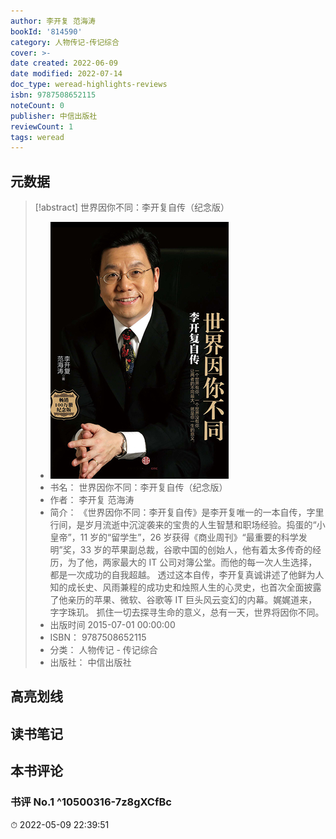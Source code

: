 ```yaml
---
author: 李开复 范海涛
bookId: '814590'
category: 人物传记-传记综合
cover: >-
date created: 2022-06-09
date modified: 2022-07-14
doc_type: weread-highlights-reviews
isbn: 9787508652115
noteCount: 0
publisher: 中信出版社
reviewCount: 1
tags: weread
---
```


## 元数据

> [!abstract] 世界因你不同：李开复自传（纪念版）
> - ![ 世界因你不同：李开复自传（纪念版）|200](Extras/Media/_世界因你不同：李开复自传（纪念版）!200.jpg)
> - 书名： 世界因你不同：李开复自传（纪念版）
> - 作者： 李开复 范海涛
> - 简介： 《世界因你不同：李开复自传》是李开复唯一的一本自传，字里行间，是岁月流逝中沉淀袭来的宝贵的人生智慧和职场经验。捣蛋的“小皇帝”，11 岁的“留学生”，26 岁获得《商业周刊》“最重要的科学发明”奖，33 岁的苹果副总裁，谷歌中国的创始人，他有着太多传奇的经历，为了他，两家最大的 IT 公司对簿公堂。而他的每一次人生选择，都是一次成功的自我超越。 透过这本自传，李开复真诚讲述了他鲜为人知的成长史、风雨兼程的成功史和烛照人生的心灵史，也首次全面披露了他亲历的苹果、微软、谷歌等 IT 巨头风云变幻的内幕。娓娓道来，字字珠玑。 抓住一切去探寻生命的意义，总有一天，世界将因你不同。
> - 出版时间 2015-07-01 00:00:00
> - ISBN： 9787508652115
> - 分类： 人物传记 - 传记综合
> - 出版社： 中信出版社

## 高亮划线

## 读书笔记

## 本书评论

### 书评 No.1 ^10500316-7z8gXCfBc

⏱ 2022-05-09 22:39:51
